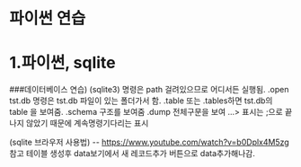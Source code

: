 파이썬 연습
===========
# 1.파이썬, sqlite 
###데이터베이스 연습)
(sqlite3) 명령은 path 걸려있으므로 어디서든 실행됨.
     .open tst.db  명령은 tst.db 파일이 있는 폴더가서 함.
     .table  또는 .tables하면 tst.db의 table 을 보여줌.
     .schema  구조를 보여줌
     .dump    전체구문을 보여
      ...> 표시는 ;으로 끝나지 않았기 때문에  계속명령기다리는 표시
      
(sqlite  브라우저 사용법) -- https://www.youtube.com/watch?v=b0Dplx4M5zg 참고
       테이블 생성후 data보기에서 새 레코드추가 버튼으로 data추가해나감.
       
     
     
